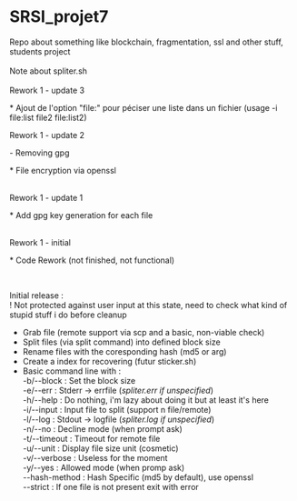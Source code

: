 # SRSI_projet7
Repo about something like blockchain, fragmentation, ssl and other stuff, students project<br>
<br>
Note about spliter.sh<br>
<br>
 Rework 1 - update 3
  <p>* Ajout de l'option "file:" pour péciser une liste dans un fichier (usage -i file:list file2 file:list2) </p>

 Rework 1 - update 2
  <p>- Removing gpg </p>
  <p>* File encryption via openssl</p>
 <br>
 Rework 1 - update 1
  <p>* Add gpg key generation for each file</p>
 <br>
 Rework 1 - initial
  <p>* Code Rework (not finished, not functional)</p>
   <br>
 
 Initial release :<br>
  ! Not protected against user input at this state, need to check what kind of stupid stuff i do before cleanup<br>
  * Grab file (remote support via scp and a basic, non-viable check)<br>
  * Split files (via split command) into defined block size<br>
  * Rename files with the coresponding hash (md5 or arg)<br>
  * Create a index for recovering (futur sticker.sh)<br>
  * Basic command line with :<br>
      -b/--block    : Set the block size<br>
      -e/--err      : Stderr -> errfile (*spliter.err if unspecified*)<br>
      -h/--help     : Do nothing, i'm lazy about doing it but at least it's here<br>
      -i/--input    : Input file to split (support n file/remote)<br>
      -l/--log      : Stdout -> logfile (*spliter.log if unspecified*)<br>
      -n/--no       : Decline mode (when prompt ask)<br>
      -t/--timeout  : Timeout for remote file <br>
      -u/--unit     : Display file size unit (cosmetic)<br>
      -v/--verbose  : Useless for the moment<br>
      -y/--yes      : Allowed mode (when promp ask)<br>
      --hash-method : Hash Specific (md5 by default), use openssl<br>
      --strict      : If one file is not present exit with error<br>
